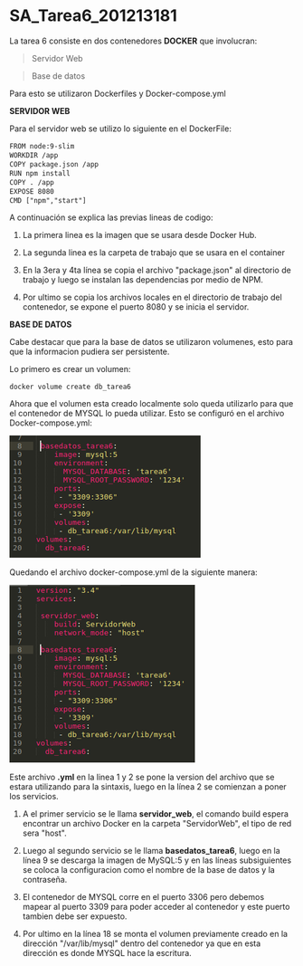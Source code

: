 # SA_Tarea6_201213181

La tarea 6 consiste en dos contenedores **DOCKER** que involucran:


> Servidor Web

> Base de datos

Para esto se utilizaron Dockerfiles y Docker-compose.yml


**SERVIDOR WEB**

Para el servidor web se utilizo lo siguiente en el DockerFile:

	FROM node:9-slim
	WORKDIR /app
	COPY package.json /app
	RUN npm install
	COPY . /app
	EXPOSE 8080
	CMD ["npm","start"]


A continuación se explica las previas lineas de codigo:

1. La primera linea es la imagen que se usara desde Docker Hub.

2. La segunda linea es la carpeta de trabajo que se usara en el container

3. En la 3era y 4ta línea se copia el archivo "package.json" al directorio de trabajo y luego se instalan las dependencias por medio de NPM.

4. Por ultimo se copia los archivos locales en el directorio de trabajo del contenedor, se expone el puerto 8080 y se inicia el servidor.



**BASE DE DATOS**


Cabe destacar que para la base de datos se utilizaron volumenes, esto para que la informacion pudiera ser persistente. 

Lo primero es crear un volumen:

	docker volume create db_tarea6

Ahora que el volumen esta creado localmente solo queda utilizarlo para que el contenedor de MYSQL lo pueda utilizar. Esto se configuró en el archivo Docker-compose.yml:


![APP1](imgs/bd1.png)


Quedando el archivo docker-compose.yml de la siguiente manera:


![APP1](imgs/ms.png)


Este archivo **.yml** en la linea 1 y 2 se pone la version del archivo que se estara utilizando para la sintaxis, luego en la línea 2 se comienzan a poner los servicios.


1. A el primer servicio se le llama **servidor_web**, el comando build espera encontrar un archivo Docker en la carpeta "ServidorWeb", el tipo de red sera "host".

2. Luego al segundo servicio se le llama **basedatos_tarea6**, luego en la línea 9 se descarga la imagen de MySQL:5 y en las líneas subsiguientes se coloca la configuracion como el nombre de la base de datos y la contraseña. 

3. El contenedor de MYSQL corre en el puerto 3306 pero debemos mapear al puerto 3309 para poder acceder al contenedor y este puerto tambien debe ser expuesto.

4. Por ultimo en la línea 18 se monta el volumen previamente creado en la dirección "/var/lib/mysql" dentro del contenedor ya que en esta dirección es donde MYSQL hace la escritura. 